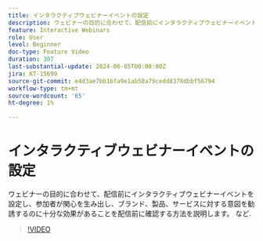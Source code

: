 ```yaml
---
title: インタラクティブウェビナーイベントの設定
description: ウェビナーの目的に合わせて、配信前にインタラクティブウェビナーイベントを設定する方法について説明します。
feature: Interactive Webinars
role: User
level: Beginner
doc-type: Feature Video
duration: 307
last-substantial-update: 2024-06-05T00:00:00Z
jira: KT-15699
source-git-commit: e4d3ae7bb16fa9e1ab58a79cedd8378dbbf56794
workflow-type: tm+mt
source-wordcount: '65'
ht-degree: 1%

---
```



# インタラクティブウェビナーイベントの設定

ウェビナーの目的に合わせて、配信前にインタラクティブウェビナーイベントを設定し、参加者が関心を生み出し、ブランド、製品、サービスに対する意図を勧誘するのに十分な効果があることを配信前に確認する方法を説明します。 など.

>[!VIDEO](https://video.tv.adobe.com/v/3429637/?learn=on)
